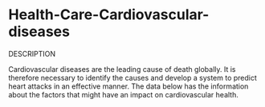 # Health-Care-Cardiovascular-diseases

DESCRIPTION

Cardiovascular diseases are the leading cause of death globally. 
It is therefore necessary to identify the causes and develop a system 
to predict heart attacks in an effective manner. The data below has the 
information about the factors that might have an impact on cardiovascular health.

